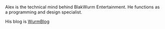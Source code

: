 Alex is the technical mind behind BlakWurm Entertainment. He functions as a programming and design specialist.

His blog is [WurmBlog](/wurmblog)
